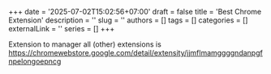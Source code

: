 +++
date = '2025-07-02T15:02:56+07:00'
draft = false
title = 'Best Chrome Extension'
description = ''
slug = ''
authors = []
tags = []
categories = []
externalLink = ''
series = []
+++

Extension to manager all (other) extensions is
https://chromewebstore.google.com/detail/extensity/jjmflmamggggndanpgfnpelongoepncg
